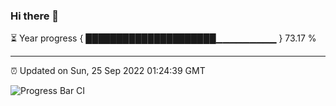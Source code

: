 ### Hi there 👋

⏳ Year progress { █████████████████████▁▁▁▁▁▁▁▁▁ } 73.17 %

---

⏰ Updated on Sun, 25 Sep 2022 01:24:39 GMT

![Progress Bar CI](https://github.com/liununu/liununu/workflows/Progress%20Bar%20CI/badge.svg)

